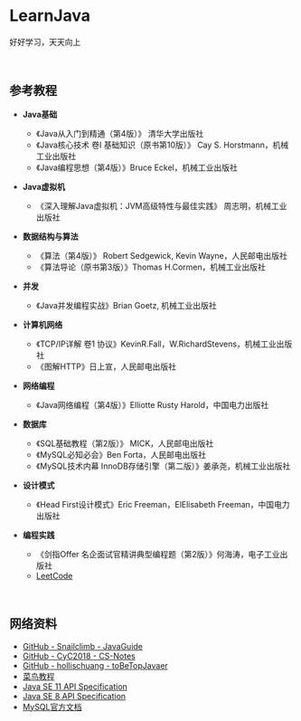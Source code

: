 ﻿# LearnJava

好好学习，天天向上

<br>


## 参考教程  

* **Java基础**  
    * 《Java从入门到精通（第4版）》 清华大学出版社  
    * 《Java核心技术 卷I 基础知识（原书第10版）》 Cay S. Horstmann，机械工业出版社  
    * 《Java编程思想（第4版）》Bruce Eckel，机械工业出版社  
    
* **Java虚拟机**  
    * 《深入理解Java虚拟机：JVM高级特性与最佳实践》 周志明，机械工业出版社  
  
* **数据结构与算法**    
    * 《算法（第4版）》 Robert Sedgewick, Kevin Wayne，人民邮电出版社  
    * 《算法导论（原书第3版）》Thomas H.Cormen，机械工业出版社  
  
* **并发**  
    * 《Java并发编程实战》Brian Goetz, 机械工业出版社  
  
* **计算机网络**  
    * 《TCP/IP详解 卷1 协议》KevinR.Fall，W.RichardStevens，机械工业出版社  
    * 《图解HTTP》日上宣，人民邮电出版社  
  
* **网络编程**  
    * 《Java网络编程（第4版）》Elliotte Rusty Harold，中国电力出版社  
  
* **数据库**  
    * 《SQL基础教程（第2版）》 MICK，人民邮电出版社  
    * 《MySQL必知必会》Ben Forta，人民邮电出版社  
    * 《MySQL技术内幕 InnoDB存储引擎（第二版）》姜承尧，机械工业出版社  
  
* **设计模式**  
    * 《Head First设计模式》Eric Freeman，ElElisabeth Freeman，中国电力出版社    

* **编程实践**
    * 《剑指Offer 名企面试官精讲典型编程题（第2版）》何海涛，电子工业出版社
    *  [LeetCode](https://leetcode.com/)

<br>


## 网络资料

* [GitHub - Snailclimb - JavaGuide](https://github.com/Snailclimb/JavaGuide)
* [GitHub - CyC2018 - CS-Notes](https://github.com/CyC2018/CS-Notes)
* [GitHub - hollischuang - toBeTopJavaer](https://github.com/hollischuang/toBeTopJavaer)
* [菜鸟教程](https://www.runoob.com/)
* [Java SE 11 API Specification](https://docs.oracle.com/en/java/javase/11/docs/api/index.html)
* [Java SE 8 API Specification](https://docs.oracle.com/javase/8/docs/api/index.html)
* [MySQL官方文档](https://dev.mysql.com/doc/)
